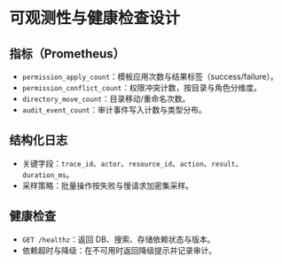 # 可观测性与健康检查设计

## 指标（Prometheus）
- `permission_apply_count`：模板应用次数与结果标签（success/failure）。
- `permission_conflict_count`：权限冲突计数，按目录与角色分维度。
- `directory_move_count`：目录移动/重命名次数。
- `audit_event_count`：审计事件写入计数与类型分布。

## 结构化日志
- 关键字段：`trace_id`、`actor`、`resource_id`、`action`、`result`、`duration_ms`。
- 采样策略：批量操作按失败与慢请求加密集采样。

## 健康检查
- `GET /healthz`：返回 DB、搜索、存储依赖状态与版本。
- 依赖超时与降级：在不可用时返回降级提示并记录审计。